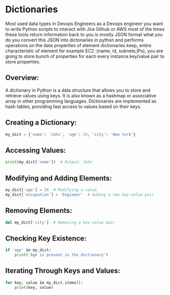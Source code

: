 # Dictionaries

Most used data types in Devops Engineers as a Devops engineer you want to write Python scripts to interact with Jira Github or AWS most of the times these tools return information back to you is mostly JSON format what you do you convert this JSON into dictonaries in python and performs operations on the data
properties of element dictionaries keep, entire characteristic of element for example EC2 :(name, id, subnets,IPs), you are going to store bunch of properties for each every instance.key/value pair to store properties. 

## Overview:
A dictionary in Python is a data structure that allows you to store and retrieve values using keys. It is also known as a hashmap or associative array in other programming languages. Dictionaries are implemented as hash tables, providing fast access to values based on their keys.

## Creating a Dictionary:
```python
my_dict = {'name': 'John', 'age': 25, 'city': 'New York'}
```

## Accessing Values:
```python
print(my_dict['name'])  # Output: John
```

## Modifying and Adding Elements:
```python
my_dict['age'] = 26  # Modifying a value
my_dict['occupation'] = 'Engineer'  # Adding a new key-value pair
```

## Removing Elements:
```python
del my_dict['city']  # Removing a key-value pair
```

## Checking Key Existence:
```python
if 'age' in my_dict:
    print('Age is present in the dictionary')
```

## Iterating Through Keys and Values:
```python
for key, value in my_dict.items():
    print(key, value)
```